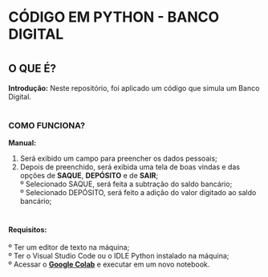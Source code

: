 # CÓDIGO EM PYTHON - BANCO DIGITAL

# <h2>O QUE É?
<strong>Introdução:</strong> Neste repositório, foi aplicado um código que simula um Banco Digital.<br>
</h2>

# <h3>COMO FUNCIONA?
<strong>Manual:</strong>
1) Será exibido um campo para preencher os dados pessoais; <br>
2) Depois de preenchido, será exibida uma tela de boas vindas e das opções de <b>SAQUE</b>, <b>DEPÓSITO</b> e de <b>SAIR</b>; <br>
   º Selecionado SAQUE, será feita a subtração do saldo bancário; <br>
   º Selecionado DEPÓSITO, será feito a adição do valor digitado ao saldo bancário; <br>
</h3>

# <h4>Requisitos:
º Ter um editor de texto na máquina; <br>
º Ter o Visual Studio Code ou o IDLE Python instalado na máquina; <br>
º Acessar o <strong><a href="https://colab.research.google.com/">Google Colab</a></strong> e executar em um novo notebook. </h4>
